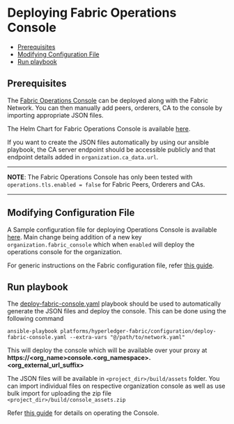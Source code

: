 [//]: # (##############################################################################################)
[//]: # (Copyright Accenture. All Rights Reserved.)
[//]: # (SPDX-License-Identifier: Apache-2.0)
[//]: # (##############################################################################################)

<a name = "deploying-fabric-operations-console"></a>
# Deploying Fabric Operations Console

  - [Prerequisites](#prerequisites)
  - [Modifying Configuration File](#modifying-configuration-file)
  - [Run playbook](#run-playbook)

<a name = "prerequisites"></a>
## Prerequisites
The [Fabric Operations Console](https://github.com/hyperledger-labs/fabric-operations-console) can be deployed along with the Fabric Network. 
You can then manually add peers, orderers, CA to the console by importing appropriate JSON files.

The Helm Chart for Fabric Operations Console is available [here](https://github.com/hyperledger-labs/blockchain-automation-framework/blob/main/platforms/hyperledger-fabric/charts/operations_console).

If you want to create the JSON files automatically by using our ansible playbook, the CA server endpoint should be accessible publicly and that endpoint details added in `organization.ca_data.url`.

---
**NOTE**: The Fabric Operations Console has only been tested with `operations.tls.enabled = false` for Fabric Peers, Orderers and CAs.

---

<a name = "modifying-configuration-file"></a>
## Modifying Configuration File

A Sample configuration file for deploying Operations Console is available [here](https://github.com/hyperledger-labs/blockchain-automation-framework/blob/main/platforms/hyperledger-fabric/configuration/samples/network-fabricv2-raft.yaml). Main change being addition of a new key `organization.fabric_console` which when `enabled` will deploy the operations console for the organization.

For generic instructions on the Fabric configuration file, refer [this guide](./fabric_networkyaml.md).

<a name = "run-playbook"></a>
## Run playbook

The [deploy-fabric-console.yaml](https://github.com/hyperledger-labs/blockchain-automation-framework/tree/main/platforms/hyperledger-fabric/configuration/deploy-fabric-console.yaml) playbook should be used to automatically generate the JSON files and deploy the console. This can be done using the following command

```
ansible-playbook platforms/hyperledger-fabric/configuration/deploy-fabric-console.yaml --extra-vars "@/path/to/network.yaml"
```

This will deploy the console which will be available over your proxy at **https://<org_name>console.<org_namespace>.<org_external_url_suffix>**

The JSON files will be available in `<project_dir>/build/assets` folder. You can import individual files on respective organization console as well as use bulk import for uploading the zip file `<project_dir>/build/console_assets.zip`

Refer [this guide](https://github.com/hyperledger-labs/fabric-operations-console#readme) for details on operating the Console.
